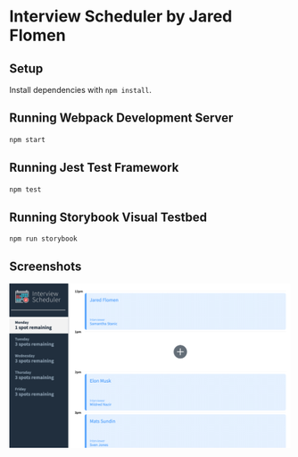 # Interview Scheduler by Jared Flomen

## Setup

Install dependencies with `npm install`.

## Running Webpack Development Server

```sh
npm start
```

## Running Jest Test Framework

```sh
npm test
```

## Running Storybook Visual Testbed

```sh
npm run storybook
```

## Screenshots

![The Scheduler Application](https://github.com/JaredFlomen/scheduler/blob/master/docs/Scheduler.png?raw=true)